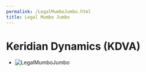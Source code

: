 ```yaml
---
permalink: /LegalMumboJumbo.html
title: Legal Mumbo Jumbo
---
```


<!--
LegalMumboJumbo.md v1.0.1.0
On Demand Fuel Cells (ODFC)
created: 01 Feb 2022
updated: 01 Feb 2022
-->

# Keridian Dynamics (KDVA)

* ![LegalMumboJumbo](/LegalMumboJumbo/FORUM-01.png)

<!-- this file CC BY-NC-ND 3.0 Unported by zer0Kerbal-->
